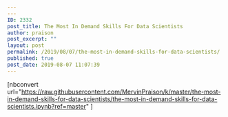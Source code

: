 ```yaml
---
---
ID: 2332
post_title: The Most In Demand Skills For Data Scientists
author: praison
post_excerpt: ""
layout: post
permalink: /2019/08/07/the-most-in-demand-skills-for-data-scientists/
published: true
post_date: 2019-08-07 11:07:39
---
```

[nbconvert url="https://raw.githubusercontent.com/MervinPraison/k/master/the-most-in-demand-skills-for-data-scientists/the-most-in-demand-skills-for-data-scientists.ipynb?ref=master" ]